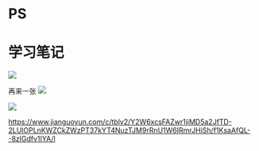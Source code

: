 # PS
# 学习笔记

![](https://www.jianguoyun.com/c/tblv2/Y2W6xcsFAZwr1jiMD5a2JfTD-2LUlOPLnKWZCkZWzPT37kYT4NuzTJM9rRnU1W6IRmrJHiSh/f1KsaAfQL--8zlGdfv1IYA/l)

再来一张
![](https://picx.zhimg.com/v2-d4153db5a2ee5de4b81cccd54b7eee36_r.jpg?source=1940ef5c)

![](https://www.jianguoyun.com/c/tblv2/KZjlajtk8NX8nd3RAUF-1me00dhFzm9_C_0z3ebHIFR0iS9DIjjURTsAsXlr_WEIUwo1V_CN/ZpLl6hdzVn0EsDHjPbg9Zw/l)

https://www.jianguoyun.com/c/tblv2/Y2W6xcsFAZwr1jiMD5a2JfTD-2LUlOPLnKWZCkZWzPT37kYT4NuzTJM9rRnU1W6IRmrJHiSh/f1KsaAfQL--8zlGdfv1IYA/l